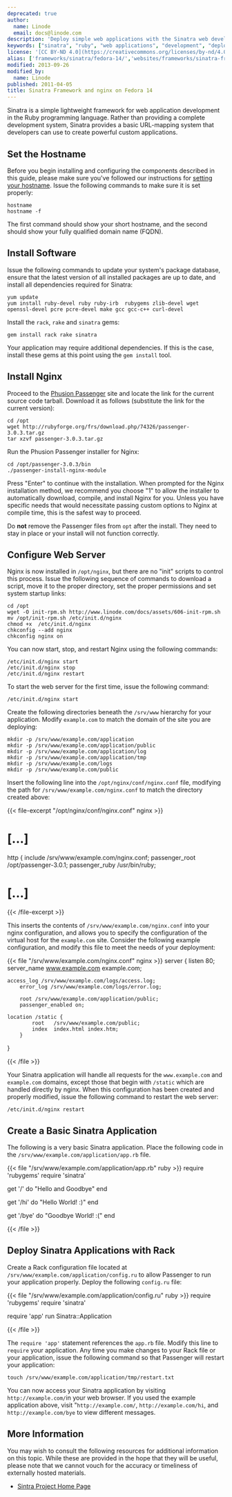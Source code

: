 ```yaml
---
deprecated: true
author:
  name: Linode
  email: docs@linode.com
description: 'Deploy simple web applications with the Sinatra web development framework.'
keywords: ["sinatra", "ruby", "web applications", "development", "deployment"]
license: '[CC BY-ND 4.0](https://creativecommons.org/licenses/by-nd/4.0)'
alias: ['frameworks/sinatra/fedora-14/','websites/frameworks/sinatra-framework-and-nginx-on-fedora-14/']
modified: 2013-09-26
modified_by:
  name: Linode
published: 2011-04-05
title: Sinatra Framework and nginx on Fedora 14
---
```




Sinatra is a simple lightweight framework for web application development in the Ruby programming language. Rather than providing a complete development system, Sinatra provides a basic URL-mapping system that developers can use to create powerful custom applications.

Set the Hostname
----------------

Before you begin installing and configuring the components described in this guide, please make sure you've followed our instructions for [setting your hostname](/docs/getting-started#sph_set-the-hostname). Issue the following commands to make sure it is set properly:

    hostname
    hostname -f

The first command should show your short hostname, and the second should show your fully qualified domain name (FQDN).

Install Software
----------------

Issue the following commands to update your system's package database, ensure that the latest version of all installed packages are up to date, and install all dependencies required for Sinatra:

    yum update 
    yum install ruby-devel ruby ruby-irb  rubygems zlib-devel wget openssl-devel pcre pcre-devel make gcc gcc-c++ curl-devel

Install the `rack`, `rake` and `sinatra` gems:

    gem install rack rake sinatra

Your application may require additional dependencies. If this is the case, install these gems at this point using the `gem install` tool.

Install Nginx
-------------

Proceed to the [Phusion Passenger](http://www.modrails.com/install.html) site and locate the link for the current source code tarball. Download it as follows (substitute the link for the current version):

    cd /opt 
    wget http://rubyforge.org/frs/download.php/74326/passenger-3.0.3.tar.gz
    tar xzvf passenger-3.0.3.tar.gz 

Run the Phusion Passenger installer for Nginx:

    cd /opt/passenger-3.0.3/bin
    ./passenger-install-nginx-module

Press "Enter" to continue with the installation. When prompted for the Nginx installation method, we recommend you choose "1" to allow the installer to automatically download, compile, and install Nginx for you. Unless you have specific needs that would necessitate passing custom options to Nginx at compile time, this is the safest way to proceed.

Do **not** remove the Passenger files from `opt` after the install. They need to stay in place or your install will not function correctly.

Configure Web Server
--------------------

Nginx is now installed in `/opt/nginx`, but there are no "init" scripts to control this process. Issue the following sequence of commands to download a script, move it to the proper directory, set the proper permissions and set system startup links:

    cd /opt
    wget -O init-rpm.sh http://www.linode.com/docs/assets/606-init-rpm.sh
    mv /opt/init-rpm.sh /etc/init.d/nginx
    chmod +x  /etc/init.d/nginx
    chkconfig --add nginx 
    chkconfig nginx on

You can now start, stop, and restart Nginx using the following commands:

    /etc/init.d/nginx start
    /etc/init.d/nginx stop
    /etc/init.d/nginx restart

To start the web server for the first time, issue the following command:

    /etc/init.d/nginx start

Create the following directories beneath the `/srv/www` hierarchy for your application. Modify `example.com` to match the domain of the site you are deploying:

    mkdir -p /srv/www/example.com/application
    mkdir -p /srv/www/example.com/application/public
    mkdir -p /srv/www/example.com/application/log
    mkdir -p /srv/www/example.com/application/tmp
    mkdir -p /srv/www/example.com/logs
    mkdir -p /srv/www/example.com/public

Insert the following line into the `/opt/nginx/conf/nginx.conf` file, modifying the path for `/srv/www/example.com/nginx.conf` to match the directory created above:

{{< file-excerpt "/opt/nginx/conf/nginx.conf" nginx >}}
# [...]
http {
    include /srv/www/example.com/nginx.conf; 
    passenger_root /opt/passenger-3.0.1;
    passenger_ruby /usr/bin/ruby;
# [...]

{{< /file-excerpt >}}


This inserts the contents of `/srv/www/example.com/nginx.conf` into your nginx configuration, and allows you to specify the configuration of the virtual host for the `example.com` site. Consider the following example configuration, and modify this file to meet the needs of your deployment:

{{< file "/srv/www/example.com/nginx.conf" nginx >}}
server {
        listen 80;
        server_name www.example.com example.com;

    access_log /srv/www/example.com/logs/access.log;
        error_log /srv/www/example.com/logs/error.log;

        root /srv/www/example.com/application/public;
        passenger_enabled on;

    location /static {
            root   /srv/www/example.com/public;
            index  index.html index.htm;
        }

}

{{< /file >}}


Your Sinatra application will handle all requests for the `www.example.com` and `example.com` domains, except those that begin with `/static` which are handled directly by nginx. When this configuration has been created and properly modified, issue the following command to restart the web server:

    /etc/init.d/nginx restart

Create a Basic Sinatra Application
----------------------------------

The following is a very basic Sinatra application. Place the following code in the `/srv/www/example.com/application/app.rb` file.

{{< file "/srv/www/example.com/application/app.rb" ruby >}}
require 'rubygems'
require 'sinatra'

get '/' do
  "Hello and Goodbye"
end

get '/hi' do
  "Hello World! :)"
end

get '/bye' do
  "Goodbye World! :("
end

{{< /file >}}


Deploy Sinatra Applications with Rack
-------------------------------------

Create a Rack configuration file located at `/srv/www/example.com/application/config.ru` to allow Passenger to run your application properly. Deploy the following `config.ru` file:

{{< file "/srv/www/example.com/application/config.ru" ruby >}}
require 'rubygems'
require 'sinatra'

require 'app'
run Sinatra::Application

{{< /file >}}


The `require 'app'` statement references the `app.rb` file. Modify this line to `require` your application. Any time you make changes to your Rack file or your application, issue the following command so that Passenger will restart your application:

    touch /srv/www/example.com/application/tmp/restart.txt

You can now access your Sinatra application by visiting `http://example.com/`in your web browser. If you used the example application above, visit "`http://example.com/`, `http://example.com/hi`, and `http://example.com/bye` to view different messages.

More Information
----------------

You may wish to consult the following resources for additional information on this topic. While these are provided in the hope that they will be useful, please note that we cannot vouch for the accuracy or timeliness of externally hosted materials.

- [Sintra Project Home Page](http://www.sinatrarb.com/)



